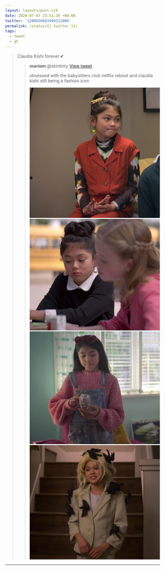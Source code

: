 ```yaml
---
layout: layouts/post.njk
date: 2020-07-07 23:51:30 +00:00
twitter: '1280650683499212800'
permalink: /status/{{ twitter }}/
tags: 
  - tweet
  - qt
---
```


> Claudia Kishi forever 💕 
> 
> > <cite>**mariam** @skintinty</cite> [View tweet](https://twitter.com/skintinty/status/1279173375349256193)
> > 
> > obsessed with the babysitters club netflix reboot and claudia kishi still being a fashion icon
> > 
> > ![](/img/_qt/EcCJY8DU4AAerYd.jpg)
> > ![](/img/_qt/EcCJY8HVcAEWQJX.jpg)
> > ![](/img/_qt/EcCJY8QUMAArmeG.jpg)
> > ![](/img/_qt/EcCJY8ZUEAAec92.jpg)

---
